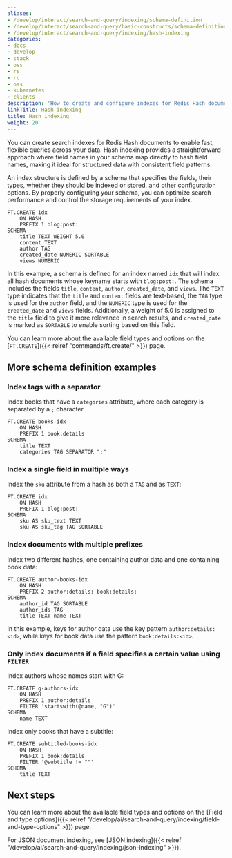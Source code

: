 ```yaml
---
aliases:
- /develop/interact/search-and-query/indexing/schema-definition
- /develop/interact/search-and-query/basic-constructs/schema-definition
- /develop/interact/search-and-query/indexing/hash-indexing
categories:
- docs
- develop
- stack
- oss
- rs
- rc
- oss
- kubernetes
- clients
description: 'How to create and configure indexes for Redis Hash documents.'
linkTitle: Hash indexing
title: Hash indexing
weight: 20
---
```


You can create search indexes for Redis Hash documents to enable fast, flexible queries across your data. Hash indexing provides a straightforward approach where field names in your schema map directly to hash field names, making it ideal for structured data with consistent field patterns.

An index structure is defined by a schema that specifies the fields, their types, whether they should be indexed or stored, and other configuration options. By properly configuring your schema, you can optimize search performance and control the storage requirements of your index.

```
FT.CREATE idx 
    ON HASH 
    PREFIX 1 blog:post: 
SCHEMA 
    title TEXT WEIGHT 5.0
    content TEXT
    author TAG
    created_date NUMERIC SORTABLE
    views NUMERIC
```

In this example, a schema is defined for an index named `idx` that will index all hash documents whose keyname starts with `blog:post:`. 
The schema includes the fields `title`, `content`, `author`, `created_date`, and `views`. The `TEXT` type indicates that the `title` and `content` fields are text-based, the `TAG` type is used for the `author` field, and the `NUMERIC` type is used for the `created_date` and `views` fields. Additionally, a weight of 5.0 is assigned to the `title` field to give it more relevance in search results, and `created_date` is marked as `SORTABLE` to enable sorting based on this field.

You can learn more about the available field types and options on the [`FT.CREATE`]({{< relref "commands/ft.create/" >}}) page.

## More schema definition examples

### Index tags with a separator

Index books that have a `categories` attribute, where each category is separated by a `;` character.

```
FT.CREATE books-idx 
    ON HASH 
    PREFIX 1 book:details 
SCHEMA 
    title TEXT 
    categories TAG SEPARATOR ";"
```

### Index a single field in multiple ways

Index the `sku` attribute from a hash as both a `TAG` and as `TEXT`:

```
FT.CREATE idx 
    ON HASH 
    PREFIX 1 blog:post: 
SCHEMA 
    sku AS sku_text TEXT 
    sku AS sku_tag TAG SORTABLE
```

### Index documents with multiple prefixes

Index two different hashes, one containing author data and one containing book data:
```
FT.CREATE author-books-idx 
    ON HASH 
    PREFIX 2 author:details: book:details: 
SCHEMA
    author_id TAG SORTABLE 
    author_ids TAG 
    title TEXT name TEXT
```

In this example, keys for author data use the key pattern `author:details:<id>`, while keys for book data use the pattern `book:details:<id>`.

### Only index documents if a field specifies a certain value using `FILTER`

Index authors whose names start with G:

```
FT.CREATE g-authors-idx 
    ON HASH 
    PREFIX 1 author:details 
    FILTER 'startswith(@name, "G")' 
SCHEMA 
    name TEXT
```

Index only books that have a subtitle:

```
FT.CREATE subtitled-books-idx
    ON HASH 
    PREFIX 1 book:details 
    FILTER '@subtitle != ""' 
SCHEMA 
    title TEXT
```

## Next steps

You can learn more about the available field types and options on the [Field and type options]({{< relref "/develop/ai/search-and-query/indexing/field-and-type-options" >}}) page.

For JSON document indexing, see [JSON indexing]({{< relref "/develop/ai/search-and-query/indexing/json-indexing" >}}).